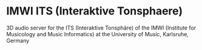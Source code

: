 # IMWI ITS (Interaktive Tonsphaere)
3D audio server for the ITS (Interaktive Tonsphäre) of the IMWI (Institute for Musicology and Music Informatics) at the University of Music, Karlsruhe, Germany

